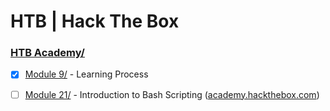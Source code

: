 # HTB | Hack The Box



### [HTB Academy/](Academy/)
- [x] [Module 9/](Academy/Module%209/) - Learning Process
- [ ] [Module 21/](Academy/Module%2021/) - Introduction to Bash Scripting ([academy.hackthebox.com](https://academy.hackthebox.com/module/details/21))


